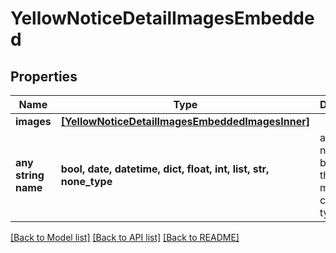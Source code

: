 # YellowNoticeDetailImagesEmbedded


## Properties
Name | Type | Description | Notes
------------ | ------------- | ------------- | -------------
**images** | [**[YellowNoticeDetailImagesEmbeddedImagesInner]**](YellowNoticeDetailImagesEmbeddedImagesInner.md) |  | [optional] 
**any string name** | **bool, date, datetime, dict, float, int, list, str, none_type** | any string name can be used but the value must be the correct type | [optional]

[[Back to Model list]](../README.md#documentation-for-models) [[Back to API list]](../README.md#documentation-for-api-endpoints) [[Back to README]](../README.md)


